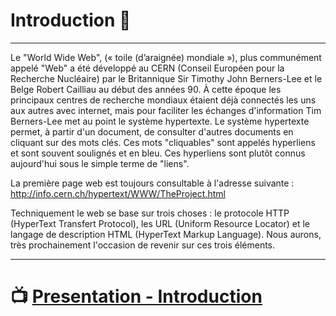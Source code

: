 

# Introduction 👋
---

Le "World Wide Web", (« toile (d’araignée) mondiale »), plus communément appelé "Web" a été développé au CERN (Conseil Européen pour la Recherche Nucléaire) par le Britannique Sir Timothy John Berners-Lee et le Belge Robert Cailliau au début des années 90. À cette époque les principaux centres de recherche mondiaux étaient déjà connectés les uns aux autres avec internet, mais pour faciliter les échanges d'information Tim Berners-Lee met au point le système hypertexte. Le système hypertexte permet, à partir d'un document, de consulter d'autres documents en cliquant sur des mots clés. Ces mots "cliquables" sont appelés hyperliens et sont souvent soulignés et en bleu. Ces hyperliens sont plutôt connus aujourd'hui sous le simple terme de "liens". 

La première page web est toujours consultable à l'adresse suivante : http://info.cern.ch/hypertext/WWW/TheProject.html

Techniquement le web se base sur trois choses : le protocole HTTP (HyperText Transfert Protocol), les URL (Uniform Resource Locator) et le langage de description HTML (HyperText Markup Language). Nous aurons, très prochainement l'occasion de revenir sur ces trois éléments. 

---

# 📺 [Presentation - Introduction](./index.html)
